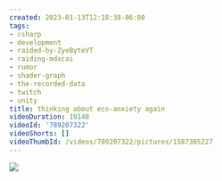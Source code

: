 ```yaml
---
created: 2023-01-13T12:18:38-06:00
tags:
- csharp
- development
- raided-by-ZyeByteVT
- raiding-mdxcai
- rumor
- shader-graph
- the-recorded-data
- twitch
- unity
title: thinking about eco-anxiety again
videoDuration: 19148
videoId: '789207322'
videoShorts: []
videoThumbId: /videos/789207322/pictures/1587305227
---
```


![](20230113181838.jpg)

